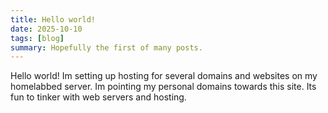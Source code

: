 ```yaml
---
title: Hello world!
date: 2025-10-10
tags: [blog]
summary: Hopefully the first of many posts.
---
```


Hello world! Im setting up hosting for several domains and websites on my homelabbed server. Im pointing my personal domains towards this site. Its fun to tinker with web servers and hosting.